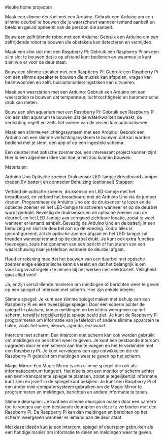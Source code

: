#leuke home projecten






Maak een slimme deurbel met een Arduino: Gebruik een Arduino om een slimme deurbel te bouwen die je waarschuwt wanneer iemand aanbelt en beeld en geluid opneemt van de persoon die aanbelt.


Bouw een zelfrijdende robot met een Arduino: Gebruik een Arduino om een zelfrijdende robot te bouwen die obstakels kan detecteren en vermijden.

Maak een slim slot met een Raspberry Pi: Gebruik een Raspberry Pi om een slim slot te bouwen dat je op afstand kunt bedienen en waarmee je kunt zien wie er voor de deur staat.

Bouw een slimme speaker met een Raspberry Pi: Gebruik een Raspberry Pi om een slimme speaker te bouwen die muziek kan afspelen, vragen kan beantwoorden en zelfs huisautomatiseringstaken kan uitvoeren.

Maak een weerstation met een Arduino: Gebruik een Arduino om een weerstation te bouwen dat temperatuur, luchtvochtigheid en barometrische druk kan meten.

Bouw een slim aquarium met een Raspberry Pi: Gebruik een Raspberry Pi om een slim aquarium te bouwen dat de waterkwaliteit bewaakt, de verlichting regelt en zelfs het voeren van de vissen kan automatiseren.

Maak een slimme verlichtingssysteem met een Arduino: Gebruik een Arduino om een slimme verlichtingssysteem te bouwen dat kan worden bediend met je stem, een app of op een ingesteld schema.





Een deurbel met optische zoemer zou een interessant project kunnen zijn! Hier is een algemeen idee van hoe je het zou kunnen bouwen:

Materialen:

Arduino Uno
Optische zoemer
Druksensor
LED-lampje
Breadboard
Jumper draden
9V batterij en connector
Behuizing (optioneel)
Stappen:

Verbind de optische zoemer, druksensor en LED-lampje met het breadboard, en verbind het breadboard met de Arduino Uno via de jumper draden.
Programmeer de Arduino Uno om de druksensor te lezen en de optische zoemer en het LED-lampje te activeren wanneer er op de deurbel wordt gedrukt.
Bevestig de druksensor en de optische zoemer aan de deurbel, en het LED-lampje aan een goed zichtbare locatie, zodat je weet wanneer er iemand aanbelt.
Bevestig de Arduino Uno en de batterij in een behuizing en sluit de deurbel aan op de voeding.
Zodra alles is geconfigureerd, zal de optische zoemer afgaan en het LED-lampje zal branden wanneer iemand op de deurbel drukt. Je kunt ook extra functies toevoegen, zoals het opnemen van een bericht of het sturen van een waarschuwing naar je telefoon wanneer de deurbel afgaat.

Houd er rekening mee dat het bouwen van een deurbel met optische zoemer enige elektronische kennis vereist en dat het belangrijk is om voorzorgsmaatregelen te nemen bij het werken met elektriciteit. Veiligheid gaat altijd voor!





Ja, er zijn verschillende manieren om meldingen of berichten weer te geven op een spiegel of intercom met scherm. Hier zijn enkele ideeën:

Slimme spiegel: Je kunt een slimme spiegel maken met behulp van een Raspberry Pi en een tweezijdige spiegel. Door een scherm achter de spiegel te plaatsen, kun je meldingen en berichten weergeven op het scherm, terwijl je tegelijkertijd je spiegelbeeld ziet. Je kunt de Raspberry Pi programmeren om informatie van je telefoon of andere slimme apparaten te halen, zoals het weer, nieuws, agenda, enzovoort.

Intercom met scherm: Een intercom met scherm kan ook worden gebruikt om meldingen en berichten weer te geven. Je kunt een bestaande intercom upgraden door er een scherm aan toe te voegen en het te verbinden met een Raspberry Pi. Je kunt vervolgens een app ontwikkelen die de Raspberry Pi gebruikt om meldingen weer te geven op het scherm.

Magic Mirror: Een Magic Mirror is een slimme spiegel die ook als informatiecentrum fungeert. Het idee is om een monitor of scherm achter een semi-transparante spiegel te plaatsen, zodat je tegelijkertijd informatie kunt zien en jezelf in de spiegel kunt bekijken. Je kunt een Raspberry Pi of een ander mini-computersysteem gebruiken om de Magic Mirror te programmeren en meldingen, berichten en andere informatie te tonen.

Slimme deurspion: Je kunt een slimme deurspion maken door een camera toe te voegen aan een bestaande deurspion en deze te verbinden met een Raspberry Pi. De Raspberry Pi kan dan meldingen en berichten op het scherm weergeven wanneer er iemand aan de deur staat.

Met deze ideeën kun je een intercom, spiegel of deurspion gebruiken als een handige manier om informatie te delen en meldingen weer te geven.

